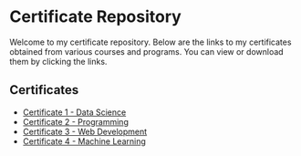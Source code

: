 # Certificate Repository

Welcome to my certificate repository. Below are the links to my certificates obtained from various courses and programs. You can view or download them by clicking the links.

## Certificates

- [Certificate 1 - Data Science](https://your-username.github.io/repository-name/certificates/certificate1.pdf)
- [Certificate 2 - Programming](https://your-username.github.io/repository-name/certificates/certificate2.pdf)
- [Certificate 3 - Web Development](https://your-username.github.io/repository-name/certificates/certificate3.pdf)
- [Certificate 4 - Machine Learning](https://your-username.github.io/repository-name/certificates/certificate4.pdf)
